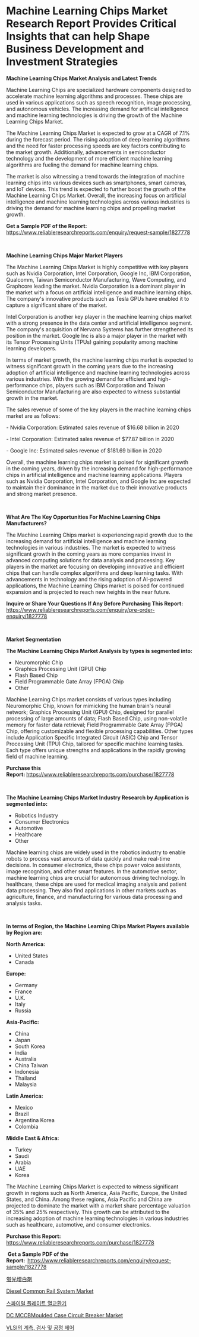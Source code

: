 <p><h1>Machine Learning Chips Market Research Report Provides Critical Insights that can help Shape Business Development and Investment Strategies</h1></p><p><strong>Machine Learning Chips Market Analysis and Latest Trends</strong></p>
<p><p>Machine Learning Chips are specialized hardware components designed to accelerate machine learning algorithms and processes. These chips are used in various applications such as speech recognition, image processing, and autonomous vehicles. The increasing demand for artificial intelligence and machine learning technologies is driving the growth of the Machine Learning Chips Market.</p><p>The Machine Learning Chips Market is expected to grow at a CAGR of 7.1% during the forecast period. The rising adoption of deep learning algorithms and the need for faster processing speeds are key factors contributing to the market growth. Additionally, advancements in semiconductor technology and the development of more efficient machine learning algorithms are fueling the demand for machine learning chips.</p><p>The market is also witnessing a trend towards the integration of machine learning chips into various devices such as smartphones, smart cameras, and IoT devices. This trend is expected to further boost the growth of the Machine Learning Chips Market. Overall, the increasing focus on artificial intelligence and machine learning technologies across various industries is driving the demand for machine learning chips and propelling market growth.</p></p>
<p><strong>Get a Sample PDF of the Report:&nbsp;</strong> <a href="https://www.reliableresearchreports.com/enquiry/request-sample/1827778">https://www.reliableresearchreports.com/enquiry/request-sample/1827778</a></p>
<p>&nbsp;</p>
<p><strong>Machine Learning Chips Major Market Players</strong></p>
<p><p>The Machine Learning Chips Market is highly competitive with key players such as Nvidia Corporation, Intel Corporation, Google Inc, IBM Corporation, Qualcomm, Taiwan Semiconductor Manufacturing, Wave Computing, and Graphcore leading the market. Nvidia Corporation is a dominant player in the market with a focus on artificial intelligence and machine learning chips. The company's innovative products such as Tesla GPUs have enabled it to capture a significant share of the market.</p><p>Intel Corporation is another key player in the machine learning chips market with a strong presence in the data center and artificial intelligence segment. The company's acquisition of Nervana Systems has further strengthened its position in the market. Google Inc is also a major player in the market with its Tensor Processing Units (TPUs) gaining popularity among machine learning developers.</p><p>In terms of market growth, the machine learning chips market is expected to witness significant growth in the coming years due to the increasing adoption of artificial intelligence and machine learning technologies across various industries. With the growing demand for efficient and high-performance chips, players such as IBM Corporation and Taiwan Semiconductor Manufacturing are also expected to witness substantial growth in the market.</p><p>The sales revenue of some of the key players in the machine learning chips market are as follows:</p><p>- Nvidia Corporation: Estimated sales revenue of $16.68 billion in 2020</p><p>- Intel Corporation: Estimated sales revenue of $77.87 billion in 2020</p><p>- Google Inc: Estimated sales revenue of $181.69 billion in 2020</p><p>Overall, the machine learning chips market is poised for significant growth in the coming years, driven by the increasing demand for high-performance chips in artificial intelligence and machine learning applications. Players such as Nvidia Corporation, Intel Corporation, and Google Inc are expected to maintain their dominance in the market due to their innovative products and strong market presence.</p></p>
<p>&nbsp;</p>
<p><strong>What Are The Key Opportunities For Machine Learning Chips Manufacturers?</strong></p>
<p><p>The Machine Learning Chips market is experiencing rapid growth due to the increasing demand for artificial intelligence and machine learning technologies in various industries. The market is expected to witness significant growth in the coming years as more companies invest in advanced computing solutions for data analysis and processing. Key players in the market are focusing on developing innovative and efficient chips that can handle complex algorithms and deep learning tasks. With advancements in technology and the rising adoption of AI-powered applications, the Machine Learning Chips market is poised for continued expansion and is projected to reach new heights in the near future.</p></p>
<p><strong>Inquire or Share Your Questions If Any Before Purchasing This Report:</strong> <a href="https://www.reliableresearchreports.com/enquiry/pre-order-enquiry/1827778">https://www.reliableresearchreports.com/enquiry/pre-order-enquiry/1827778</a></p>
<p>&nbsp;</p>
<p><strong>Market Segmentation</strong></p>
<p><strong>The Machine Learning Chips Market Analysis by types is segmented into:</strong></p>
<p><ul><li>Neuromorphic Chip</li><li>Graphics Processing Unit (GPU) Chip</li><li>Flash Based Chip</li><li>Field Programmable Gate Array (FPGA) Chip</li><li>Other</li></ul></p>
<p><p>Machine Learning Chips market consists of various types including Neuromorphic Chip, known for mimicking the human brain's neural network; Graphics Processing Unit (GPU) Chip, designed for parallel processing of large amounts of data; Flash Based Chip, using non-volatile memory for faster data retrieval; Field Programmable Gate Array (FPGA) Chip, offering customizable and flexible processing capabilities. Other types include Application Specific Integrated Circuit (ASIC) Chip and Tensor Processing Unit (TPU) Chip, tailored for specific machine learning tasks. Each type offers unique strengths and applications in the rapidly growing field of machine learning.</p></p>
<p><strong>Purchase this Report:&nbsp;</strong><a href="https://www.reliableresearchreports.com/purchase/1827778">https://www.reliableresearchreports.com/purchase/1827778</a></p>
<p>&nbsp;</p>
<p><strong>The Machine Learning Chips Market Industry Research by Application is segmented into:</strong></p>
<p><ul><li>Robotics Industry</li><li>Consumer Electronics</li><li>Automotive</li><li>Healthcare</li><li>Other</li></ul></p>
<p><p>Machine learning chips are widely used in the robotics industry to enable robots to process vast amounts of data quickly and make real-time decisions. In consumer electronics, these chips power voice assistants, image recognition, and other smart features. In the automotive sector, machine learning chips are crucial for autonomous driving technology. In healthcare, these chips are used for medical imaging analysis and patient data processing. They also find applications in other markets such as agriculture, finance, and manufacturing for various data processing and analysis tasks.</p></p>
<p>&nbsp;</p>
<p><strong>In terms of Region, the Machine Learning Chips Market Players available by Region are:</strong></p>
<p>
    <p> <strong> North America: </strong>
        <ul>
            <li>United States</li>
            <li>Canada</li>
        </ul>
        </p> 
    <p> <strong> Europe: </strong>
        <ul>
            <li>Germany</li>
            <li>France</li>
            <li>U.K.</li>
            <li>Italy</li>
            <li>Russia</li>
        </ul>
        </p> 
    <p> <strong> Asia-Pacific: </strong>
        <ul>
            <li>China</li>
            <li>Japan</li>
            <li>South Korea</li>
            <li>India</li>
            <li>Australia</li>
            <li>China Taiwan</li>
            <li>Indonesia</li>
            <li>Thailand</li>
            <li>Malaysia</li>
        </ul>
        </p> 
    <p> <strong> Latin America: </strong>
        <ul>
            <li>Mexico</li>
            <li>Brazil</li>
            <li>Argentina Korea</li>
            <li>Colombia</li>
        </ul>
        </p> 
    <p> <strong> Middle East & Africa: </strong>
        <ul>
            <li>Turkey</li>
            <li>Saudi</li>
            <li>Arabia</li>
            <li>UAE</li>
            <li>Korea</li>
        </ul>
    </p>
    </p>
<p><p>The Machine Learning Chips Market is expected to witness significant growth in regions such as North America, Asia Pacific, Europe, the United States, and China. Among these regions, Asia Pacific and China are projected to dominate the market with a market share percentage valuation of 35% and 25% respectively. This growth can be attributed to the increasing adoption of machine learning technologies in various industries such as healthcare, automotive, and consumer electronics.</p></p>
<p><strong>Purchase this Report: </strong><a href="https://www.reliableresearchreports.com/purchase/1827778">https://www.reliableresearchreports.com/purchase/1827778</a></p>
<p>&nbsp;<strong>Get a Sample PDF of the Report:&nbsp;&nbsp;</strong><a href="https://www.reliableresearchreports.com/enquiry/request-sample/1827778">https://www.reliableresearchreports.com/enquiry/request-sample/1827778</a></p>
<p><strong></strong></p>
<p><p><a href="https://github.com/ReyesKohler20231/Market-Research-Report-List-1/blob/main/698003811800.md">蛍光増白剤</a></p><p><a href="https://issuu.com/reportprime-2/docs/diesel-common-rail-system-market-size-2030.pptx">Diesel Common Rail System Market</a></p><p><a href="https://medium.com/@cordiehyatt1/%EB%82%98%EC%84%A0%ED%98%95-%ED%94%8C%EB%A0%88%EC%9D%B4%ED%8A%B8-%EC%97%B4%EA%B5%90%ED%99%98%EA%B8%B0-%EC%8B%9C%EC%9E%A5-%EA%B2%BD%EC%9F%81-%EB%B6%84%EC%84%9D-%EC%8B%9C%EC%9E%A5-%EB%8F%99%ED%96%A5-%EB%B0%8F-2031%EB%85%84%EA%B9%8C%EC%A7%80%EC%9D%98-%EC%98%88%EC%B8%A1-82f6c6399145">스파이럴 플레이트 열교환기</a></p><p><a href="https://medium.com/@emily.sutherland4534/dc-mccbmoulded-case-circuit-breaker-market-share-evolution-and-market-growth-trends-2024-2031-c72a5ed906d6">DC MCCBMoulded Case Circuit Breaker Market</a></p><p><a href="https://github.com/vsn7qpua81q/Market-Research-Report-List-1/blob/main/898691510952.md">VLSI의 계측, 검사 및 공정 제어</a></p></p>